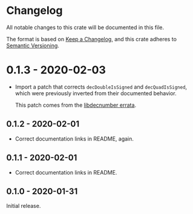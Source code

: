 # Changelog

All notable changes to this crate will be documented in this file.

The format is based on [Keep a Changelog], and this crate adheres to [Semantic
Versioning].

# 0.1.3 - 2020-02-03

* Import a patch that corrects `decDoubleIsSigned` and `decQuadIsSigned`, which
  were previously inverted from their documented behavior.

  This patch comes from the [libdecnumber errata][errata].

## 0.1.2 - 2020-02-01

* Correct documentation links in README, again.

## 0.1.1 - 2020-02-01

* Correct documentation links in README.

## 0.1.0 - 2020-01-31

Initial release.

[Keep a Changelog]: https://keepachangelog.com/en/1.0.0/
[Semantic Versioning]: https://semver.org/spec/v2.0.0.html
[errata]: http://speleotrove.com/decimal/decnumerr.html
